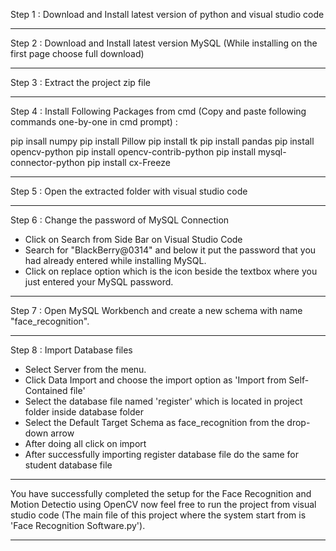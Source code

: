 Step 1 : Download and Install latest version of python and visual studio code

------------------------------------------------------------------------------------------------------------------------------------------------------------------

Step 2 : Download and Install latest version MySQL (While installing on the first page choose full download)

------------------------------------------------------------------------------------------------------------------------------------------------------------------

Step 3 : Extract the project zip file

------------------------------------------------------------------------------------------------------------------------------------------------------------------

Step 4 : Install Following Packages from cmd (Copy and paste following commands one-by-one in cmd prompt) :

pip insall numpy
pip install Pillow
pip install tk
pip install pandas
pip install opencv-python
pip install opencv-contrib-python
pip install mysql-connector-python
pip install cx-Freeze

------------------------------------------------------------------------------------------------------------------------------------------------------------------

Step 5 : Open the extracted folder with visual studio code

------------------------------------------------------------------------------------------------------------------------------------------------------------------

Step 6 : Change the password of MySQL Connection

- Click on Search from Side Bar on Visual Studio Code
- Search for "BlackBerry@0314" and below it put the password that you had already entered while installing MySQL.
- Click on replace option which is the icon beside the textbox where you just entered your MySQL password.

------------------------------------------------------------------------------------------------------------------------------------------------------------------

Step 7 : Open MySQL Workbench and create a new schema with name "face_recognition".

------------------------------------------------------------------------------------------------------------------------------------------------------------------

Step 8 : Import Database files

- Select Server from the menu.
- Click Data Import and choose the import option as 'Import from Self-Contained file'
- Select the database file named 'register' which is located in project folder inside database folder
- Select the Default Target Schema as face_recognition from the drop-down arrow
- After doing all click on import
- After successfully importing register database file do the same for student database file

------------------------------------------------------------------------------------------------------------------------------------------------------------------

You have successfully completed the setup for the Face Recognition and Motion Detectio using OpenCV now feel free to run the project from visual studio code (The main file of this project where the system start from is 'Face Recognition Software.py').

------------------------------------------------------------------------------------------------------------------------------------------------------------------
